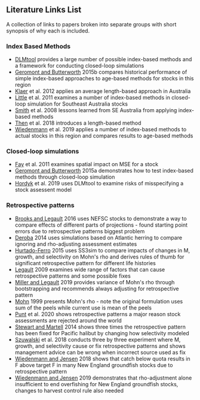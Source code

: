 ## Literature Links List
A collection of links to papers broken into separate groups with short synopsis of why each is included.

### Index Based Methods
* [DLMtool](https://www.datalimitedtoolkit.org/) provides a large number of possible index-based methods and a framework for conducting closed-loop simulations
* [Geromont and Butterworth](https://academic.oup.com/icesjms/article/72/1/262/821583) 2015b compares historical performance of simple index-based approaches to age-based methods for stocks in this region
* [Klaer](https://www.sciencedirect.com/science/article/abs/pii/S0165783612002561) et al. 2012 applies an average length-based approach in Australia
* [Little](https://doi:10.1093/icesjms/fsr019) et al. 2011 examines a number of index-based methods in closed-loop simulation for Southeast Australia stocks
* [Smith](https://www.sciencedirect.com/science/article/abs/pii/S0165783608001835) et al. 2008 lessons learned from SE Australia from applying index-based methods
* [Then](https://doi:10.1093/icesjms/fsx177) et al. 2018 introduces a length-based method
* [Wiedenmann](https://doi.org/10.1016/j.fishres.2018.09.018) et al. 2019 applies a number of index-based methods to actual stocks in this region and compares results to age-based methods

### Closed-loop simulations
* [Fay](https://www.sciencedirect.com/science/article/abs/pii/S0165783611001640) et al. 2011 examines spatial impact on MSE for a stock
* [Geromont and Butterworth](https://academic.oup.com/icesjms/article/72/1/251/815189) 2015a demonstrates how to test index-based methods through closed-loop simulation
* [Hordyk]( https://doi.org/10.1111/faf.12382) et al. 2019 uses DLMtool to examine risks of misspecifying a stock assessent model

### Retrospective patterns
* [Brooks and Legault](https://doi.org/10.1139/cjfas-2015-0163) 2016 uses NEFSC stocks to demonstrate a way to compare effects of different parts of projections - found starting point errors due to retrospective patterns biggest problem
* [Deroba](https://doi.org/10.1080/02755947.2014.882452) 2014 uses simulations based on Atlantic herring to compare ignoring and rho-adjusting assessment estimates
* [Hurtado-Ferro](https://doi.org/10.1093/icesjms/fsu198) 2015 uses SS3sim to compare impacts of changes in M, growth, and selectivity on Mohn's rho and derives rules of thumb for significant retrospective pattern for different life histories
* [Legault](https://repository.library.noaa.gov/view/noaa/3611) 2009 examines wide range of factors that can cause retrospective patterns and some possible fixes
* [Miller and Legault](https://doi.org/10.1016/j.fishres.2016.08.002) 2019 provides variance of Mohn's rho through bootstrapping and recommends always adjusting for retrospective pattern
* [Mohn](https://doi.org/10.1006/jmsc.1999.0481) 1999 presents Mohn's rho - note the original formulation uses sum of the peels while current use is mean of the peels
* [Punt](https://doi.org/10.1016/j.fishres.2019.105465) et al. 2020 shows retrospective patterns a major reason stock assessments are rejected around the world
* [Stewart and Martell](https://doi.org/10.1016/j.fishres.2013.09.012) 2014 shows three times the retrospective pattern has been fixed for Pacific halibut by changing how selectivity modeled
* [Szuwalski](https://doi.org/10.1093/icesjms/fsx159) et al. 2018 conducts three by three experiment where M, growth, and selectivity cause or fix retrospective patterns and shows management advice can be wrong when incorrect source used as fix
* [Wiedenmann and Jensen](https://doi.org/10.1139/cjfas-2016-0484) 2018 shows that catch below quota results in F above target F in many New England groundfish stocks due to retrospective pattern
* [Wiedenmann and Jensen](https://doi.org/10.1139/cjfas-2018-0129) 2019 demonstrates that rho-adjustment alone insufficient to end overfishing for New England groundfish stocks, changes to harvest control rule also needed
